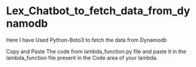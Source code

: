 # Lex_Chatbot_to_fetch_data_from_dynamodb

Here I have Used Python-Boto3 to fetch the data from Dynamodb

Copy and Paste The code from lambda_function.py file and paste it in the lambda_function file present in the Code area of your lambda.

